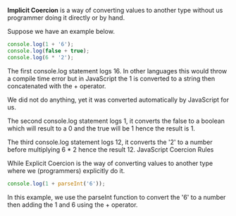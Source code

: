 **Implicit Coercion** is a way of converting values to another type without us programmer doing it directly or by hand.

Suppose we have an example below.
```js
console.log(1 + '6');
console.log(false + true);
console.log(6 * '2');
```
The first console.log statement logs 16. In other languages this would throw a compile time error but in JavaScript the 1 is converted to a string then concatenated with the + operator.

We did not do anything, yet it was converted automatically by JavaScript for us.

The second console.log statement logs 1, it converts the false to a boolean which will result to a 0 and the true will be 1 hence the result is 1.

The third console.log statement logs 12, it converts the '2' to a number before multiplying 6 * 2 hence the result 12.
JavaScript Coercion Rules

While Explicit Coercion is the way of converting values to another type where we (programmers) explicitly do it.
```js
console.log(1 + parseInt('6'));
```
In this example, we use the parseInt function to convert the '6' to a number then adding the 1 and 6 using the + operator.